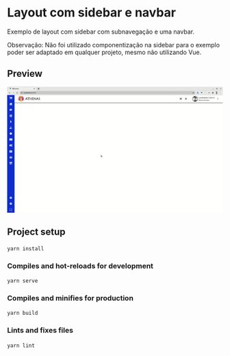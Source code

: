 # Layout com sidebar e navbar

Exemplo de layout com sidebar com subnavegação e uma navbar.

Observação: Não foi utilizado componentização na sidebar para o exemplo poder ser
adaptado em qualquer projeto, mesmo não utilizando Vue.

## Preview

![Preview](https://github.com/lucivaldo/sidebar-vue-example1/blob/master/src/assets/images/sidebar-example.gif)

## Project setup
```
yarn install
```

### Compiles and hot-reloads for development
```
yarn serve
```

### Compiles and minifies for production
```
yarn build
```

### Lints and fixes files
```
yarn lint
```
